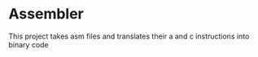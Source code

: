 # Assembler 

This project takes asm files and translates their a and c instructions into binary code
